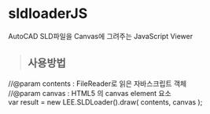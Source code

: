 # sldloaderJS
AutoCAD SLD파일을 Canvas에 그려주는 JavaScript Viewer
<br>
>## 사용방법
//@param contents : FileReader로 읽은  자바스크립트 객체<br>
//@param   canvas : HTML5 의 canvas element 요소<br>
var result = new LEE.SLDLoader().draw( contents, canvas );<br>
